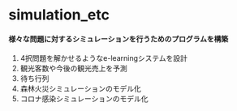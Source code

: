 # simulation_etc

#### 様々な問題に対するシミュレーションを行うためのプログラムを構築

1. 4択問題を解かせるようなe-learningシステムを設計
2. 観光客数や今後の観光売上を予測
3. 待ち行列
4. 森林火災シミュレーションのモデル化
5. コロナ感染シミュレーションのモデル化
